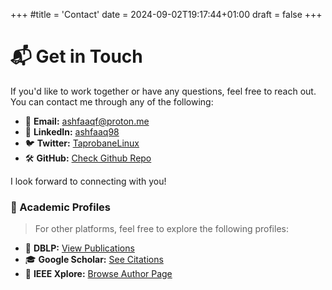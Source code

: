 +++
#title = 'Contact'
date = 2024-09-02T19:17:44+01:00
draft = false
+++
# 📬 Get in Touch

If you'd like to work together or have any questions, feel free to reach out. You can contact me through any of the following:

- 📧 **Email:** [ashfaaqf@proton.me](mailto:ashfaaqf@proton.me)
- 💼 **LinkedIn:** [ashfaaq98](https://www.linkedin.com/in/ashfaaq98)
- 🐦 **Twitter:** [TaprobaneLinux](https://x.com/TaprobaneLinux)
- 🛠️ **GitHub:** [Check Github Repo ](https://github.com/ashfaaq98)

I look forward to connecting with you!

### 👣 Academic Profiles
> For other platforms, feel free to explore the following profiles:

- 📑 **DBLP:** [View Publications](https://dblp.org/pid/375/1998.html)  
- 🎓 **Google Scholar:** [See Citations](https://scholar.google.com/citations?hl=en&user=aOkAU6MAAAAJ)  
- 📘 **IEEE Xplore:** [Browse Author Page](https://ieeexplore.ieee.org/author/636303930526215)
